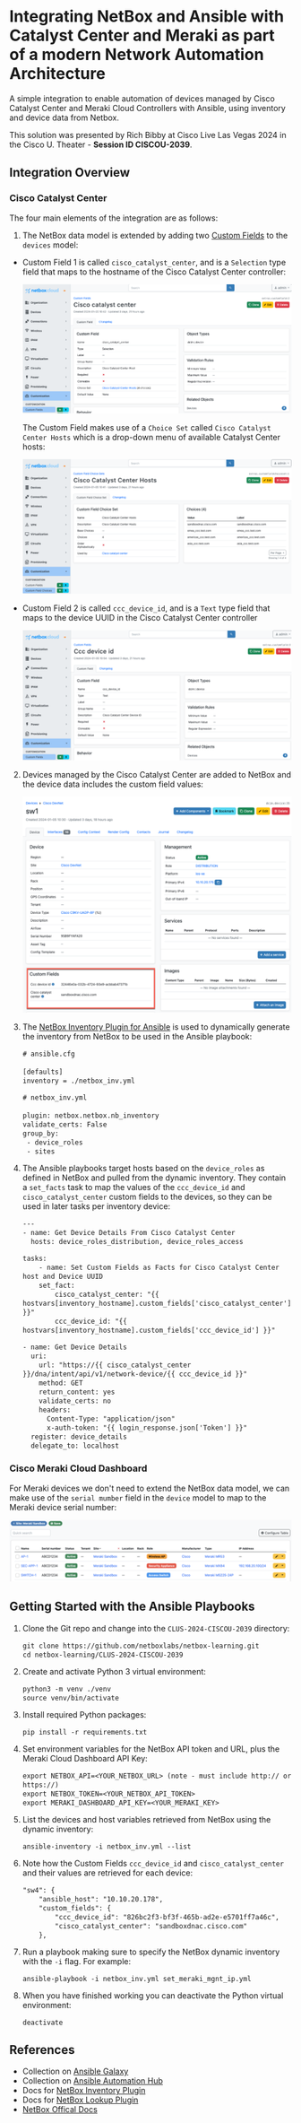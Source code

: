 # Integrating NetBox and Ansible with Catalyst Center and Meraki as part of a modern Network Automation Architecture

A simple integration to enable automation of devices managed by Cisco Catalyst Center and Meraki Cloud Controllers with Ansible, using inventory and device data from Netbox.

This solution was presented by Rich Bibby at Cisco Live Las Vegas 2024 in the Cisco U. Theater - **Session ID CISCOU-2039**.

## Integration Overview

### Cisco Catalyst Center

The four main elements of the integration are as follows:

1. The NetBox data model is extended by adding two [Custom Fields](https://docs.netbox.dev/en/stable/customization/custom-fields/) to the `devices` model:

- Custom Field 1 is called `cisco_catalyst_center`, and is a `Selection` type field that maps to the hostname of the Cisco Catalyst Center controller:

    ![custom field](images/ccc_netbox_cf_1.png)

    The Custom Field makes use of a `Choice Set` called `Cisco Catalyst Center Hosts` which is a drop-down menu of available Catalyst Center hosts:

    ![choice set](images/ccc_cf_choice_set.png)

- Custom Field 2 is called `ccc_device_id`, and is a `Text` type field that maps to the device UUID in the Cisco Catalyst Center controller

    ![device ID](images/ccc_netbox_cf_2.png)

2. Devices managed by the Cisco Catalyst Center are added to NetBox and the device data includes the custom field values:

    ![netbox device](images/ccc_netbox_device_details.png)

3. The [NetBox Inventory Plugin for Ansible](https://docs.ansible.com/ansible/latest/collections/netbox/netbox/nb_inventory_inventory.html) is used to dynamically generate the inventory from NetBox to be used in the Ansible playbook:

    ```
    # ansible.cfg

    [defaults]
    inventory = ./netbox_inv.yml
    ```

    ```
    # netbox_inv.yml

    plugin: netbox.netbox.nb_inventory
    validate_certs: False
    group_by:
     - device_roles
     - sites
    ```

4. The Ansible playbooks target hosts based on the `device_roles` as defined in NetBox and pulled from the dynamic inventory. They contain a `set_facts` task to map the values of the `ccc_device_id` and `cisco_catalyst_center` custom fields to the devices, so they can be used in later tasks per inventory device:

    ```
    ---
    - name: Get Device Details From Cisco Catalyst Center
      hosts: device_roles_distribution, device_roles_access
    ```

    ```
    tasks:
        - name: Set Custom Fields as Facts for Cisco Catalyst Center host and Device UUID
        set_fact:
            cisco_catalyst_center: "{{ hostvars[inventory_hostname].custom_fields['cisco_catalyst_center'] }}"
            ccc_device_id: "{{ hostvars[inventory_hostname].custom_fields['ccc_device_id'] }}"
    ```

    ```
    - name: Get Device Details
      uri:
        url: "https://{{ cisco_catalyst_center }}/dna/intent/api/v1/network-device/{{ ccc_device_id }}"
        method: GET
        return_content: yes
        validate_certs: no
        headers:
          Content-Type: "application/json"
          x-auth-token: "{{ login_response.json['Token'] }}"
      register: device_details
      delegate_to: localhost
    ```

### Cisco Meraki Cloud Dashboard

For Meraki devices we don't need to extend the NetBox data model, we can make use of the `serial mumber` field in the `device` model to map to the Meraki device serial number:

![Meraki Devices](images/meraki-devices.png)

## Getting Started with the Ansible Playbooks

1. Clone the Git repo and change into the `CLUS-2024-CISCOU-2039` directory:
    ```
    git clone https://github.com/netboxlabs/netbox-learning.git
    cd netbox-learning/CLUS-2024-CISCOU-2039
    ```
2. Create and activate Python 3 virtual environment:
    ```
    python3 -m venv ./venv
    source venv/bin/activate
    ```
3. Install required Python packages:
    ```
    pip install -r requirements.txt
    ```
4. Set environment variables for the NetBox API token and URL, plus the Meraki Cloud Dashboard API Key:
    ```
    export NETBOX_API=<YOUR_NETBOX_URL> (note - must include http:// or https://)
    export NETBOX_TOKEN=<YOUR_NETBOX_API_TOKEN>
    export MERAKI_DASHBOARD_API_KEY=<YOUR_MERAKI_KEY>
    ```
5. List the devices and host variables retrieved from NetBox using the dynamic inventory:
    ```
    ansible-inventory -i netbox_inv.yml --list
    ```
6. Note how the Custom Fields `ccc_device_id` and `cisco_catalyst_center` and their values are retrieved for each device:
    ```
    "sw4": {
        "ansible_host": "10.10.20.178",
        "custom_fields": {
            "ccc_device_id": "826bc2f3-bf3f-465b-ad2e-e5701ff7a46c",
            "cisco_catalyst_center": "sandboxdnac.cisco.com"
        },
    ```
7. Run a playbook making sure to specify the NetBox dynamic inventory with the `-i` flag. For example:
    ```
    ansible-playbook -i netbox_inv.yml set_meraki_mgnt_ip.yml
    ```
8. When you have finished working you can deactivate the Python virtual environment:
    ```
    deactivate
    ```

## References
- Collection on [Ansible Galaxy](https://galaxy.ansible.com/ui/repo/published/netbox/netbox/)
- Collection on [Ansible Automation Hub](https://console.redhat.com/ansible/automation-hub/repo/published/netbox/netbox/)
- Docs for [NetBox Inventory Plugin](https://docs.ansible.com/ansible/latest/collections/netbox/netbox/nb_inventory_inventory.html)
- Docs for [NetBox Lookup Plugin](https://docs.ansible.com/ansible/latest/collections/netbox/netbox/nb_lookup_lookup.html)
- [NetBox Offical Docs](https://docs.netbox.dev/en/stable/)
